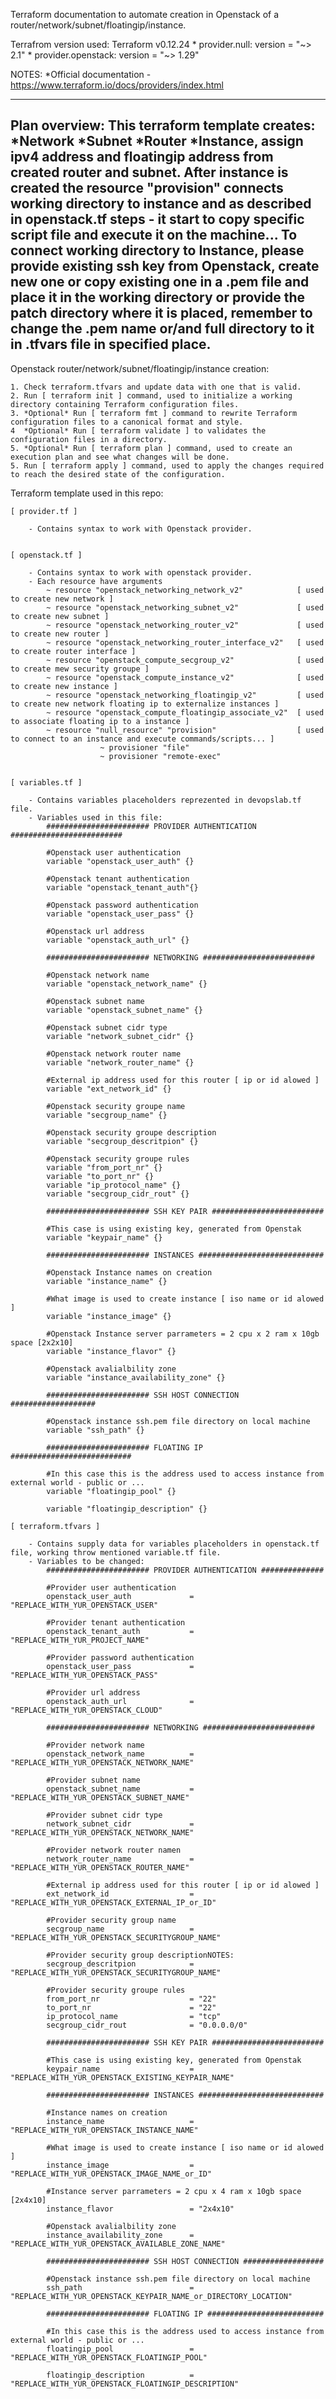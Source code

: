 Terraform documentation to automate creation in Openstack of a router/network/subnet/floatingip/instance.

Terrafrom version used: 
		Terraform v0.12.24
		* provider.null: version = "~> 2.1"
        * provider.openstack: version = "~> 1.29"

NOTES:
	*Official documentation - https://www.terraform.io/docs/providers/index.html

-------------------------------------------------
Plan overview:
    This terraform template creates:
    *Network *Subnet *Router *Instance, assign ipv4 address and floatingip address from created router and subnet.
    After instance is created the resource "provision" connects working directory to instance and as described in openstack.tf steps - it start to copy specific script file and execute it on the machine...
    To connect working directory to Instance, please provide existing ssh key from Openstack, create new one or copy existing one in a .pem file and place it in the working directory or provide the patch directory where it is placed, remember to change the .pem name or/and full directory to it in .tfvars file in specified place.
------------------------------------------------

Openstack router/network/subnet/floatingip/instance creation:

	1. Check terraform.tfvars and update data with one that is valid.
	2. Run [ terraform init ] command, used to initialize a working directory containing Terraform configuration files.
	3. *Optional* Run [ terraform fmt ] command to rewrite Terraform configuration files to a canonical format and style. 
	4  *Optional* Run [ terraform validate ] to validates the configuration files in a directory.
	5. *Optional* Run [ terraform plan ] command, used to create an execution plan and see what changes will be done.
	5. Run [ terraform apply ] command, used to apply the changes required to reach the desired state of the configuration.

Terraform template used in this repo:
	
	[ provider.tf ]

		- Contains syntax to work with Openstack provider.


	[ openstack.tf ]
		
		- Contains syntax to work with openstack provider.
		- Each resource have arguments
			~ resource "openstack_networking_network_v2"			[ used to create new network ]
			~ resource "openstack_networking_subnet_v2"		        [ used to create new subnet ]
			~ resource "openstack_networking_router_v2"	        	[ used to create new router ]
			~ resource "openstack_networking_router_interface_v2" 	[ used to create router interface ]
            ~ resource "openstack_compute_secgroup_v2"              [ used to create mew security groupe ]
            ~ resource "openstack_compute_instance_v2"              [ used to create new instance ]
            ~ resource "openstack_networking_floatingip_v2"	        [ used to create new network floating ip to externalize instances ]
            ~ resource "openstack_compute_floatingip_associate_v2"	[ used to associate floating ip to a instance ]
            ~ resource "null_resource" "provision"                  [ used to connect to an instance and execute commands/scripts... ]
                        ~ provisioner "file"
                        ~ provisioner "remote-exec" 


	[ variables.tf ]
	
		- Contains variables placeholders reprezented in devopslab.tf file.
		- Variables used in this file:
            ####################### PROVIDER AUTHENTICATION #########################

            #Openstack user authentication
            variable "openstack_user_auth" {}

            #Openstack tenant authentication
            variable "openstack_tenant_auth"{}

            #Openstack password authentication
            variable "openstack_user_pass" {}

            #Openstack url address
            variable "openstack_auth_url" {}

            ####################### NETWORKING #########################

            #Openstack network name
            variable "openstack_network_name" {}

            #Openstack subnet name
            variable "openstack_subnet_name" {}

            #Openstack subnet cidr type
            variable "network_subnet_cidr" {}

            #Openstack network router name
            variable "network_router_name" {}

            #External ip address used for this router [ ip or id alowed ]
            variable "ext_network_id" {}

            #Openstack security groupe name
            variable "secgroup_name" {}

            #Openstack security groupe description
            variable "secgroup_descritpion" {}

            #Openstack security groupe rules
            variable "from_port_nr" {}
            variable "to_port_nr" {}
            variable "ip_protocol_name" {}
            variable "secgroup_cidr_rout" {}

            ####################### SSH KEY PAIR #########################

            #This case is using existing key, generated from Openstak
            variable "keypair_name" {}

            ####################### INSTANCES ############################

            #Openstack Instance names on creation
            variable "instance_name" {}

            #What image is used to create instance [ iso name or id alowed ]
            variable "instance_image" {}

            #Openstack Instance server parrameters = 2 cpu x 2 ram x 10gb space [2x2x10]
            variable "instance_flavor" {}

            #Openstack avalialbility zone
            variable "instance_availability_zone" {}

            ####################### SSH HOST CONNECTION ###################

            #Openstack instance ssh.pem file directory on local machine
            variable "ssh_path" {}

            ####################### FLOATING IP ###########################

            #In this case this is the address used to access instance from external world - public or ...
            variable "floatingip_pool" {}

            variable "floatingip_description" {}

	[ terraform.tfvars ]
		
		- Contains supply data for variables placeholders in openstack.tf file, working throw mentioned variable.tf file.
		- Variables to be changed:
            ####################### PROVIDER AUTHENTICATION ##############

            #Provider user authentication
            openstack_user_auth             = "REPLACE_WITH_YUR_OPENSTACK_USER"

            #Provider tenant authentication
            openstack_tenant_auth           = "REPLACE_WITH_YUR_PROJECT_NAME"

            #Provider password authentication
            openstack_user_pass             = "REPLACE_WITH_YUR_OPENSTACK_PASS"

            #Provider url address
            openstack_auth_url              = "REPLACE_WITH_YUR_OPENSTACK_CLOUD"

            ####################### NETWORKING #########################

            #Provider network name
            openstack_network_name          = "REPLACE_WITH_YUR_OPENSTACK_NETWORK_NAME"

            #Provider subnet name
            openstack_subnet_name           = "REPLACE_WITH_YUR_OPENSTACK_SUBNET_NAME"

            #Provider subnet cidr type
            network_subnet_cidr             = "REPLACE_WITH_YUR_OPENSTACK_NETWORK_NAME"

            #Provider network router namen  
            network_router_name             = "REPLACE_WITH_YUR_OPENSTACK_ROUTER_NAME"

            #External ip address used for this router [ ip or id alowed ]
            ext_network_id                  = "REPLACE_WITH_YUR_OPENSTACK_EXTERNAL_IP_or_ID"

            #Provider security group name
            secgroup_name                   = "REPLACE_WITH_YUR_OPENSTACK_SECURITYGROUP_NAME"

            #Provider security group descriptionNOTES:
            secgroup_descritpion            = "REPLACE_WITH_YUR_OPENSTACK_SECURITYGROUP_NAME"

            #Provider security groupe rules
            from_port_nr                    = "22"
            to_port_nr                      = "22"
            ip_protocol_name                = "tcp"
            secgroup_cidr_rout              = "0.0.0.0/0"

            ####################### SSH KEY PAIR #########################

            #This case is using existing key, generated from Openstak
            keypair_name                    = "REPLACE_WITH_YUR_OPENSTACK_EXISTING_KEYPAIR_NAME"

            ####################### INSTANCES ############################

            #Instance names on creation
            instance_name                   = "REPLACE_WITH_YUR_OPENSTACK_INSTANCE_NAME"

            #What image is used to create instance [ iso name or id alowed ]
            instance_image                  = "REPLACE_WITH_YUR_OPENSTACK_IMAGE_NAME_or_ID"

            #Instance server parrameters = 2 cpu x 4 ram x 10gb space [2x4x10]
            instance_flavor                 = "2x4x10"

            #Openstack avalialbility zone
            instance_availability_zone      = "REPLACE_WITH_YUR_OPENSTACK_AVAILABLE_ZONE_NAME"

            ####################### SSH HOST CONNECTION ##################

            #Openstack instance ssh.pem file directory on local machine
            ssh_path                        = "REPLACE_WITH_YUR_OPENSTACK_KEYPAIR_NAME_or_DIRECTORY_LOCATION"

            ####################### FLOATING IP ##########################

            #In this case this is the address used to access instance from external world - public or ...
            floatingip_pool                 = "REPLACE_WITH_YUR_OPENSTACK_FLOATINGIP_POOL"

            floatingip_description          = "REPLACE_WITH_YUR_OPENSTACK_FLOATINGIP_DESCRIPTION"
